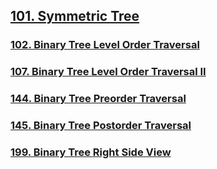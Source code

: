 ## [101. Symmetric Tree](../../all//101-200/101-symmetric-tree.md)

### [102. Binary Tree Level Order Traversal](../../all/101-200/102-binary-tree-level-order-traversal.md)

### [107. Binary Tree Level Order Traversal II](../../all/101-200/107-binary-tree-level-order-traversal-II.md)

### [144. Binary Tree Preorder Traversal](../../all/101-200/144-binary-tree-preorder-traversal.md)

### [145. Binary Tree Postorder Traversal](../../all/101-200/145-binary-treee-postorder-traversal.md)

### [199. Binary Tree Right Side View](../../all/101-200/199-binary-tree-right-side-view.md)
